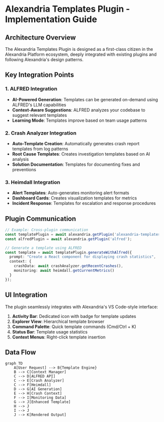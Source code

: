 # Alexandria Templates Plugin - Implementation Guide

## Architecture Overview

The Alexandria Templates Plugin is designed as a first-class citizen in the Alexandria Platform ecosystem, deeply integrated with existing plugins and following Alexandria's design patterns.

## Key Integration Points

### 1. ALFRED Integration
- **AI-Powered Generation**: Templates can be generated on-demand using ALFRED's LLM capabilities
- **Context-Aware Suggestions**: ALFRED analyzes your codebase to suggest relevant templates
- **Learning Mode**: Templates improve based on team usage patterns

### 2. Crash Analyzer Integration
- **Auto-Template Creation**: Automatically generates crash report templates from log patterns
- **Root Cause Templates**: Creates investigation templates based on AI analysis
- **Solution Documentation**: Templates for documenting fixes and preventions

### 3. Heimdall Integration
- **Alert Templates**: Auto-generates monitoring alert formats
- **Dashboard Cards**: Creates visualization templates for metrics
- **Incident Response**: Templates for escalation and response procedures

## Plugin Communication

```typescript
// Example: Cross-plugin communication
const templatePlugin = await alexandria.getPlugin('alexandria-templates');
const alfredPlugin = await alexandria.getPlugin('alfred');

// Generate a template using ALFRED
const template = await templatePlugin.generateWithAlfred({
  prompt: "Create a React component for displaying crash statistics",
  context: {
    crashData: await crashAnalyzer.getRecentCrashes(),
    monitoring: await heimdall.getCurrentMetrics()
  }
});
```

## UI Integration

The plugin seamlessly integrates with Alexandria's VS Code-style interface:

1. **Activity Bar**: Dedicated icon with badge for template updates
2. **Explorer View**: Hierarchical template browser
3. **Command Palette**: Quick template commands (Cmd/Ctrl + K)
4. **Status Bar**: Template usage statistics
5. **Context Menus**: Right-click template insertion

## Data Flow

```mermaid
graph TD
    A[User Request] --> B{Template Engine}
    B --> C[Context Manager]
    C --> D[ALFRED API]
    C --> E[Crash Analyzer]
    C --> F[Heimdall]
    D --> G[AI Generation]
    E --> H[Crash Context]
    F --> I[Monitoring Data]
    G --> J[Enhanced Template]
    H --> J
    I --> J
    J --> K[Rendered Output]
```